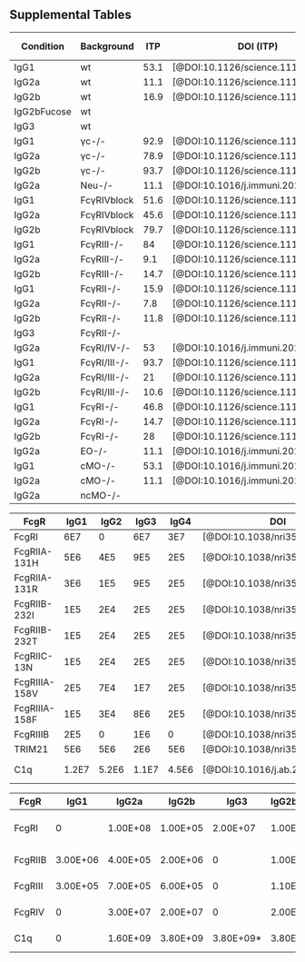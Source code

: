 ## Supplemental Tables

| Condition   | Background   | ITP  | DOI (ITP)                           | Figure (ITP) | Melanoma | DOI (melanoma)                    | Figure (melanoma) |
| ----------- | ------------ | ---- | ----------------------------------- | ------------ | -------- | --------------------------------- | ----------------- |
| IgG1        | wt           | 53.1 | [@DOI:10.1126/science.1118948]      | Fig2E        | 95       | [@DOI:10.1126/science.1118948]    | Fig1B             |
| IgG2a       | wt           | 11.1 | [@DOI:10.1126/science.1118948]      | Fig2E        | 5        | [@DOI:10.1126/science.1118948]    | Fig1B             |
| IgG2b       | wt           | 16.9 | [@DOI:10.1126/science.1118948]      | Fig2E        | 80       | [@DOI:10.1126/science.1118948]    | Fig1B             |
| IgG2bFucose | wt           |      |                                     |              | 30       | [@DOI:10.1126/science.1118948]    | Fig3F             |
| IgG3        | wt           |      |                                     |              | 100      | [@DOI:10.1126/science.1118948]    | Fig1B             |
| IgG1        | γc-/-        | 92.9 | [@DOI:10.1126/science.1118948]      | Fig2E        |          |                                   |                   |
| IgG2a       | γc-/-        | 78.9 | [@DOI:10.1126/science.1118948]      | Fig2E        |          |                                   |                   |
| IgG2b       | γc-/-        | 93.7 | [@DOI:10.1126/science.1118948]      | Fig2E        |          |                                   |                   |
| IgG2a       | Neu-/-       | 11.1 | [@DOI:10.1016/j.immuni.2011.11.009] | Fig3D        | 5        | [@DOI:10.1126/sciimmunol.aah6413] | Fig1E             |
| IgG1        | FcγRIVblock  | 51.6 | [@DOI:10.1126/science.1118948]      | Fig2E        |          |                                   |                   |
| IgG2a       | FcγRIVblock  | 45.6 | [@DOI:10.1126/science.1118948]      | Fig2E        |          |                                   |                   |
| IgG2b       | FcγRIVblock  | 79.7 | [@DOI:10.1126/science.1118948]      | Fig2E        |          |                                   |                   |
| IgG1        | FcγRIII-/-   | 84   | [@DOI:10.1126/science.1118948]      | Fig2E        |          |                                   |                   |
| IgG2a       | FcγRIII-/-   | 9.1  | [@DOI:10.1126/science.1118948]      | Fig2E        | 7        | [@DOI:10.1126/science.1118948]    | Fig2B             |
| IgG2b       | FcγRIII-/-   | 14.7 | [@DOI:10.1126/science.1118948]      | Fig2E        |          |                                   |                   |
| IgG1        | FcγRII-/-    | 15.9 | [@DOI:10.1126/science.1118948]      | Fig3C        | 30       | [@DOI:10.1126/science.1118948]    | Fig3B             |
| IgG2a       | FcγRII-/-    | 7.8  | [@DOI:10.1126/science.1118948]      | Fig3C        | 2        | [@DOI:10.1126/science.1118948]    | Fig3B             |
| IgG2b       | FcγRII-/-    | 11.8 | [@DOI:10.1126/science.1118948]      | Fig3C        | 25       | [@DOI:10.1126/science.1118948]    | Fig3B             |
| IgG3        | FcγRII-/-    |      |                                     |              | 100      | [@DOI:10.1126/science.1118948]    | Fig3B             |
| IgG2a       | FcγRI/IV-/-  | 53   | [@DOI:10.1016/j.immuni.2011.11.009] | Fig5F        | 65       | [@DOI:10.1126/science.1118948]    | Fig2D             |
| IgG1        | FcγRI/III-/- | 93.7 | [@DOI:10.1126/science.1118948]      | Fig2E        |          |                                   |                   |
| IgG2a       | FcγRI/III-/- | 21   | [@DOI:10.1126/science.1118948]      | Fig2E        |          |                                   |                   |
| IgG2b       | FcγRI/III-/- | 10.6 | [@DOI:10.1126/science.1118948]      | Fig2E        |          |                                   |                   |
| IgG1        | FcγRI-/-     | 46.8 | [@DOI:10.1126/science.1118948]      | Fig2E        |          |                                   |                   |
| IgG2a       | FcγRI-/-     | 14.7 | [@DOI:10.1126/science.1118948]      | Fig2E        | 20       | [@DOI:10.1126/science.1118948]    | Fig2B             |
| IgG2b       | FcγRI-/-     | 28   | [@DOI:10.1126/science.1118948]      | Fig2E        |          |                                   |                   |
| IgG2a       | EO-/-        | 11.1 | [@DOI:10.1016/j.immuni.2011.11.009] | Fig3E        |          |                                   |                   |
| IgG1        | cMO-/-       | 53.1 | [@DOI:10.1016/j.immuni.2011.11.009] | Fig4E        |          |                                   |                   |
| IgG2a       | cMO-/-       | 11.1 | [@DOI:10.1016/j.immuni.2011.11.009] | Fig4F        |          |                                   |                   |
| IgG2a       | ncMO-/-      |      |                                     |              | 10       | [@DOI:10.1126/sciimmunol.aah6413] | Fig4C             |


| FcgR | IgG1 | IgG2 | IgG3 | IgG4 | DOI | Figure |
| ---- | ---- | ---- | ---- | ---- | --- | ------ |
| FcgRI | 6E7 | 0    | 6E7  | 3E7  | [@DOI:10.1038/nri3582] | Table1 |
| FcgRIIA-131H | 5E6 | 4E5 | 9E5 | 2E5 | [@DOI:10.1038/nri3582] | Table1 |
| FcgRIIA-131R | 3E6 | 1E5 | 9E5 | 2E5 | [@DOI:10.1038/nri3582] | Table1 |
| FcgRIIB-232I | 1E5 | 2E4 | 2E5 | 2E5 | [@DOI:10.1038/nri3582] | Table1 |
| FcgRIIB-232T | 1E5 | 2E4 | 2E5 | 2E5 | [@DOI:10.1038/nri3582] | Table1 |
| FcgRIIC-13N | 1E5  | 2E4 | 2E5 | 2E5 | [@DOI:10.1038/nri3582] | Table1 |
| FcgRIIIA-158V | 2E5 | 7E4 | 1E7 | 2E5 | [@DOI:10.1038/nri3582] | Table1 |
| FcgRIIIA-158F | 1E5 | 3E4 | 8E6 | 2E5 | [@DOI:10.1038/nri3582] | Table1 |
| FcgRIIIB | 2E5 | 0 | 1E6 | 0 | [@DOI:10.1038/nri3582] | Table1 |
| TRIM21 | 5E6 | 5E6 | 2E6 | 5E6 | [@DOI:10.1038/nri3582] | Table1 |
| C1q  | 1.2E7 | 5.2E6 | 1.1E7 | 4.5E6 | [@DOI:10.1016/j.ab.2015.03.012] | In-text |

| FcgR | IgG1 | IgG2a | IgG2b | IgG3 | IgG2bFucose | DOI | Figure |
| ---- | ---- | ----- | ----- | ---- | ----------- | --- | ------ |
|FcgRI | 0    | 1.00E+08 | 1.00E+05 | 2.00E+07 | 1.00E+05 | [@DOI:10.1038/nri3582]+[@pmid:9551950]+[@DOI:10.1126/science.1118948] | Table2+In-text+TableS2 |
|FcgRIIB | 3.00E+06 | 4.00E+05 | 2.00E+06 | 0 | 1.00E+07 | [@DOI:10.1038/nri3582]+[@DOI:10.1126/science.1118948] | Table2+TableS2 |
|FcgRIII | 3.00E+05 | 7.00E+05 | 6.00E+05 | 0 | 1.10E+06 | [@DOI:10.1038/nri3582]+[@DOI:10.1126/science.1118948] | Table2+TableS2 |
|FcgRIV | 0   | 3.00E+07 | 2.00E+07 | 0 | 2.00E+08 | [@DOI:10.1038/nri3582]+[@DOI:10.1126/science.1118948] | Table2+TableS2 |
|C1q   | 0    | 1.60E+09 | 3.80E+09 | 3.80E+09* | 3.80E+09 | [@DOI:10.1126/science.1118948] | TableS2+*dummy-value |
